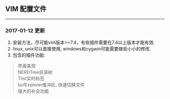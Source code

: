 ## VIM 配置文件
---
### 2017-01-12 更新
1. 安装方法，尽可能vim版本>=7.4，有些插件需要在7.4以上版本才能有效.   
2. linux, unix可以直接使用, windows和cygwin可能需要做些小小的修改.   
3. 包含的插件功能:  
>界面美观  
>NERDTree目录树  
>Tlist实时标签  
>bufExplorer缓冲区, 快速切换文件  
>强大的补全功能  
